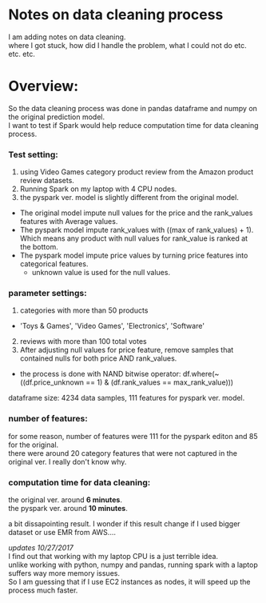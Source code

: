 # Notes on data cleaning process
I am adding notes on data cleaning.  
where I got stuck, how did I handle the problem, what I could not do etc. etc. etc.  

# Overview:
So the data cleaning process was done in pandas dataframe and numpy on the original prediction model.  
I want to test if Spark would help reduce computation time for data cleaning process.  
  
### Test setting:
1. using Video Games category product review from the Amazon product review datasets.
2. Running Spark on my laptop with 4 CPU nodes.
3. the pyspark ver. model is slightly different from the original model.  
  - The original model impute null values for the price and the rank_values features with Average values.
  - The pyspark model impute rank_values with ((max of rank_values) + 1). Which means any product with null values for rank_value is ranked at the bottom.  
  - The pyspark model impute price values by turning price features into categorical features.  
    - unknown value is used for the null values.  
  
### parameter settings:
1. categories with more than 50 products  
  - 'Toys & Games', 'Video Games', 'Electronics', 'Software'  
2. reviews with more than 100 total votes  
3. After adjusting null values for price feature, remove samples that contained nulls for both price AND rank_values.  
  - the process is done with NAND bitwise operator: df.where(~((df.price_unknown == 1) & (df.rank_values == max_rank_value)))  
  
dataframe size: 4234 data samples, 111 features for pyspark ver. model.
  
### number of features:
for some reason, number of features were 111 for the pyspark editon and 85 for the original.  
there were around 20 category features that were not captured in the original ver. I really don't know why.  

### computation time for data cleaning:  
the original ver. around **6 minutes**.  
the pyspark ver. around **10 minutes**.  
  
a bit dissapointing result. I wonder if this result change if I used bigger dataset or use EMR from AWS....  
  
*updates 10/27/2017*  
I find out that working with my laptop CPU is a just terrible idea.  
unlike working with python, numpy and pandas, running spark with a laptop suffers way more memory issues.  
So I am guessing that if I use EC2 instances as nodes, it will speed up the process much faster.  
